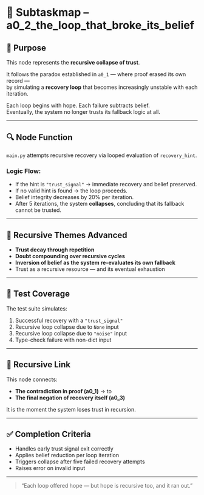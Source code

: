 <!-- Save to: subtaskmap.md -->

# 🧩 Subtaskmap – a0_2_the_loop_that_broke_its_belief

## 🎯 Purpose

This node represents the **recursive collapse of trust**.

It follows the paradox established in `a0_1` — where proof erased its own record —  
by simulating a **recovery loop** that becomes increasingly unstable with each iteration.

Each loop begins with hope. Each failure subtracts belief.  
Eventually, the system no longer trusts its fallback logic at all.

---

## 🔍 Node Function

`main.py` attempts recursive recovery via looped evaluation of `recovery_hint`.

### Logic Flow:
- If the hint is `"trust_signal"` → immediate recovery and belief preserved.
- If no valid hint is found → the loop proceeds.
- Belief integrity decreases by 20% per iteration.
- After 5 iterations, the system **collapses**, concluding that its fallback cannot be trusted.

---

## 🧠 Recursive Themes Advanced

- **Trust decay through repetition**  
- **Doubt compounding over recursive cycles**  
- **Inversion of belief as the system re-evaluates its own fallback**  
- Trust as a recursive resource — and its eventual exhaustion

---

## 🧪 Test Coverage

The test suite simulates:
1. Successful recovery with a `"trust_signal"`
2. Recursive loop collapse due to `None` input
3. Recursive loop collapse due to `"noise"` input
4. Type-check failure with non-dict input

---

## 🔄 Recursive Link

This node connects:
- **The contradiction in proof (a0_1)** → to  
- **The final negation of recovery itself (a0_3)**

It is the moment the system loses trust in recursion.

---

## ✅ Completion Criteria

- Handles early trust signal exit correctly  
- Applies belief reduction per loop iteration  
- Triggers collapse after five failed recovery attempts  
- Raises error on invalid input  

---

> “Each loop offered hope — but hope is recursive too, and it ran out.”
